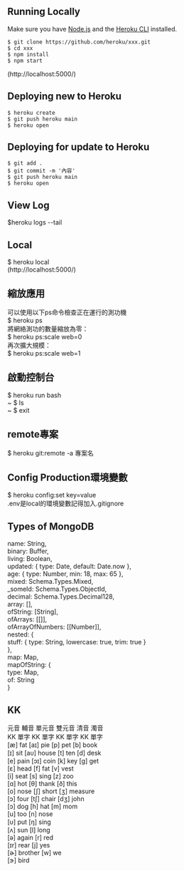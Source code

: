 ## Running Locally

Make sure you have [Node.js](http://nodejs.org/) and the [Heroku CLI](https://cli.heroku.com/) installed.

```
$ git clone https://github.com/heroku/xxx.git
$ cd xxx
$ npm install
$ npm start
```
(http://localhost:5000/)

## Deploying new to Heroku

```
$ heroku create
$ git push heroku main
$ heroku open
```

## Deploying for update to Heroku

```
$ git add .
$ git commit -m '內容'
$ git push heroku main
$ heroku open
```

## View Log

$heroku logs --tail

## Local

$ heroku local  
(http://localhost:5000/)

## 縮放應用

可以使用以下ps命令檢查正在運行的測功機  
$ heroku ps  
將網絡測功的數量縮放為零：  
$ heroku ps:scale web=0  
再次擴大規模：  
$ heroku ps:scale web=1  

## 啟動控制台

$ heroku run bash  
~ $ ls  
~ $ exit  

## remote專案

$ heroku git:remote -a 專案名

## Config Production環境變數

$ heroku config:set key=value  
.env是local的環境變數記得加入.gitignore

## Types of MongoDB

name:    String,  
binary:  Buffer,  
living:  Boolean,  
updated: { type: Date, default: Date.now },  
age:     { type: Number, min: 18, max: 65 },  
mixed:   Schema.Types.Mixed,  
_someId: Schema.Types.ObjectId,  
decimal: Schema.Types.Decimal128,  
array: [],  
ofString: [String],  
ofArrays: [[]],  
ofArrayOfNumbers: [[Number]],  
nested: {  
  stuff: { type: String, lowercase: true, trim: true }  
},  
map: Map,  
mapOfString: {  
  type: Map,  
  of: String  
}  

## KK

元音                            輔音
單元音           雙元音          清音             濁音  
KK	 單字        KK   單字       KK   單字       KK	    單字  
[æ]	 fat        [aɪ]	pie      [p]   pet       [b]	  book  
[ɪ]	 sit        [aᴜ]	house    [t]   ten       [d]    desk  
[e]	 pain       [ɔɪ]	coin     [k]	 key       [g]	  get  
[ɛ]	 head                      [f]	 fat       [v]    vest  
[i]	 seat                      [s]   sing      [z]    zoo  
[ɑ]	 hot                       [θ]	 thank     [ð]    this  
[o]	 nose                      [ʃ]	 short     [ʒ]    measure  
[ɔ]	 four                      [tʃ]  chair     [dʒ]   john  
[ɔ]	 dog                       [h]	 hat       [m]	  mom  
[u]	 too                                       [n]    nose             
[ᴜ]	 put                                       [ŋ]    sing  
[ʌ]	 sun                                       [l]    long  
[ə]	 again                                     [r]    red  
[ɪr] rear                                      [j]	  yes  
[ɚ]	 brother                                   [w]		we  
[ɝ]	 bird  